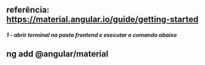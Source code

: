 ## referência: https://material.angular.io/guide/getting-started

##### 1 - abrir terminal na pasta frontend e executar o comando abaixo
## ng add @angular/material
